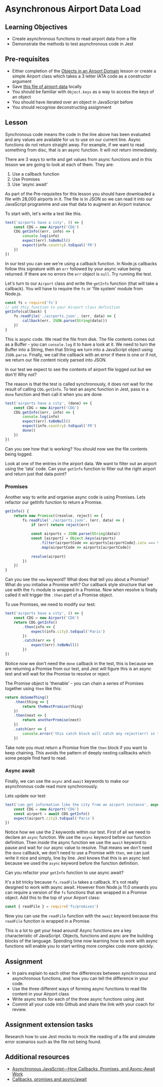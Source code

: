 # Asynchronous Airport Data Load

## Learning Objectives
* Create asynchronous functions to read airport data from a file
* Demonstrate the methods to test asynchronous code in Jest

## Pre-requisites
* Either completion of the [Objects in an Airport Domain](/curriculum/Bootcamp/Unit-1-Object_Oriented_Programming/0.1.3-Objects_in_an_Airport_Domain) lesson or create a simple Airport class which takes a 3 letter IATA code as a constructor argument
* Save [this file of airport data](https://raw.githubusercontent.com/MultiverseLearningProducts/airports/master/airportsData.json) locally
* You should be familiar with `Object.keys` as a way to access the keys of an object
* You should have iterated over an object in JavaScript before
* You should recognise deconstructing assignment

## Lesson 
Synchronous code means the code in the line above has been evaluated and any values are available for us to use on our current line. Async functions do not return straight away. For example, if we want to read something from disc, that is an async function. It will not return immediately.

There are 3 ways to write and get values from async functions and in this lesson we are going to look at each of them. They are:

1. Use a callback function
1. Use Promises
1. Use 'async await'

As part of the Pre-requisites for this lesson you should have downloaded a file with 28,000 airports in it. The file is in JSON so we can read it into our JavaScript programme and use that data to augment an Airport instance.

To start with, let's write a test like this.

```javascript
test('airports have a city', () => {
    const CDG = new Airport('CDG')
    CDG.getInfo((err, info) => {
        console.log(info)
        expect(err).toBeNull()
        expect(info.country).toEqual('FR')
    })
})
```
In our test you can see we're using a callback function. In Node.js callbacks follow this signature with an `err` followed by your async value being returned. If there are no errors the `err` object is `null`. Try running the test.

Let's turn to our `Airport` class and write the `getInfo` function (that will take a callback). You will have to require the `fs` or 'file system' module from Node.js.

```javascript
const fs = require('fs')
// add this function to your Airport class definition
getInfo(callback) {
    fs.readFile('./airports.json', (err, data) => {
        callback(err, JSON.parse(String(data)))
    })
}
```
This is async code. We read the file from disk. The file contents comes out as a Buffer - you can `console.log` it to have a look at it. We need to turn the Buffer into a String, then that String we turn into a JavaScript object using `JSON.parse`. Finally, we call the callback with an error if there is one or if not, we return our file content nicely parsed into JSON.

In our test we expect to see the contents of airport file logged out but we don't! Why not?

The reason is that the test is called synchronously, it does not wait for the result of calling `CDG.getInfo`. To test an async function in Jest, pass in a `done` function and then call it when you are done.
```javascript
test('airports have a city', (done) => {
    const CDG = new Airport('CDG')
    CDG.getInfo((err, info) => {
        console.log(info)
        expect(err).toBeNull()
        expect(info.country).toEqual('FR')
        done()
    })
})
```
Can you see how that is working? You should now see the file contents being logged. 

Look at one of the entries in the airport data. We want to filter out an airport using the 'iata' code. Can your `getInfo` function to filter out the right airport and return just that data point?

### Promises
Another way to write and organise async code is using Promises. Lets refactor our getInfo function to return a Promise.
```javascript
getInfo() {
    return new Promise((resolve, reject) => {
        fs.readFile('./airports.json', (err, data) => {
            if (err) return reject(err)
            
            const airports = JSON.parse(String(data))
            const [airport] = Object.keys(airports)
                .filter(airportCode => airports[airportCode].iata === this.name)
                .map(airportCode => airports[airportCode])
            
            resolve(airport)
        })
    })
}
```
Can you see the `new` keyword? What does that tell you about a Promise? What do you initialise a Promise with? Our callback style structure that we use with the `fs` module is wrapped in a Promise. Now when resolve is finally called it will trigger the `.then` part of a Promise object.

To use Promises, we need to modify our test:

```javascript
test('airports have a city', () => {
    const CDG = new Airport('CDG')
    return CDG.getInfo()
        .then(info => {
            expect(info.city).toEqual('Paris')
        })
        .catch(err => {
            expect(err).toBeNull()
        })
})
```
Notice now we don't need the `done` callback in the test, this is because we are returning a Promise from our test, and Jest will figure this is an async test and will wait for the Promise to resolve or reject.

The Promise object is 'thenable' - you can chain a series of Promises together using `then` like this:

```javascript
return doSomeThing()
    .then(thing => {
        return theNextPromise(thing)
    })
    .then(next => {
        return anotherPromise(next)
    })
    .catch(err => {
        console.error('this catch block will catch any reject(err) in the chain.')
    })
```
Take note you must return a Promise from the `then` block if you want to keep chaining. This avoids the pattern of deeply nesting callbacks which some people find hard to read.

### Async await
Finally, we can use the `async` and `await` keywords to make our asynchronous code read more synchronously.

Lets update our test:
```javascript
test('can get information like the city from an airport instance', async () => {
    const CDG = new Airport('CDG')
    const airport = await CDG.getInfo()
    expect(airport.city).toEqual('Paris')
})
```
Notice how we use the 2 keywords within our test. First of all we need to declare an `async` function. We use the `async` keyword before our function definition. Then <em>inside</em> the async function we use the `await` keyword to pause and wait for our async value to resolve. That means we don't need the `done` callback, we don't need to use a Promise with `then`, we can just write it nice and simply, line by line. Jest knows that this is an async test because we used the `async` keyword before the function definition.

Can you refactor your `getInfo` function to use async await?

It's a bit tricky because `fs.readFile` takes a callback. It's not really designed to work with async await. However from Node.js 11.0 onwards you can require a version of the `fs` functions that are wrapped in a Promise object. Add this to the top of your Airport class:

```javascript
const { readFile } = require('fs/promises')
```
Now you can use the `readFile` function with the `await` keyword because this `readFile` function is wrapped in a Promise.

This is a lot to get your head around! Async functions are a key characteristic of JavaScript. Objects, functions and async are the building blocks of the language. Spending time now learning how to work with async functions will enable you to start writing more complex code more quickly.

## Assignment
* In pairs explain to each other the differences between synchronous and asynchronous functions, and how you can tell the difference in your code.
* Use the three different ways of forming async functions to read file content in your Airport class
* Write async tests for each of the three async functions using Jest
* Commit all your code into Github and share the link with your coach for review.

## Assignment extension tasks
Research how to use Jest mocks to mock the reading of a file and simulate error scenarios such as the file not being found.

## Additional resources
* [Asynchronous JavaScript—How Callbacks, Promises, and Async-Await Work](https://dev.to/nas5w/asynchronous-javascript-how-callbacks-promises-and-async-await-work-1f7p)
* [Callbacks, promises and async/await](https://javascript.info/async)
